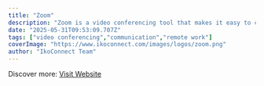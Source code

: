 ```yaml
---
title: "Zoom"
description: "Zoom is a video conferencing tool that makes it easy to connect with colleagues and clients from anywhere."
date: "2025-05-31T09:53:09.707Z"
tags: ["video conferencing","communication","remote work"]
coverImage: "https://www.ikoconnect.com/images/logos/zoom.png"
author: "IkoConnect Team"
---
```


Discover more: [Visit Website](https://zoom.us/)
